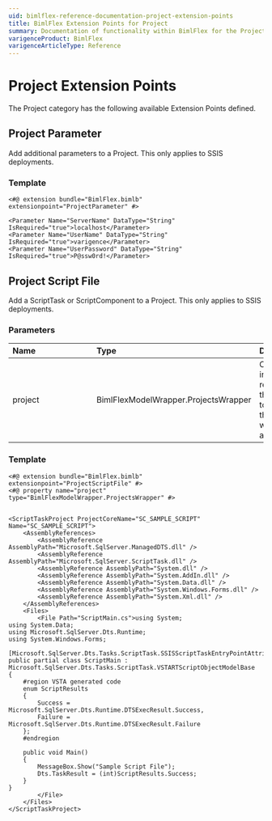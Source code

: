 ```yaml
---
uid: bimlflex-reference-documentation-project-extension-points
title: BimlFlex Extension Points for Project
summary: Documentation of functionality within BimlFlex for the Project Extension Point category
varigenceProduct: BimlFlex
varigenceArticleType: Reference
---
```


# Project Extension Points

The Project category has the following available Extension Points defined.
  
## Project Parameter

Add additional parameters to a Project. This only applies to SSIS deployments.
### Template

```biml
<#@ extension bundle="BimlFlex.bimlb" extensionpoint="ProjectParameter" #>

<Parameter Name="ServerName" DataType="String" IsRequired="true">localhost</Parameter>
<Parameter Name="UserName" DataType="String" IsRequired="true">varigence</Parameter>
<Parameter Name="UserPassword" DataType="String" IsRequired="true">P@ssw0rd!</Parameter>
```

## Project Script File

Add a ScriptTask or ScriptComponent to a Project. This only applies to SSIS deployments.

### Parameters

| <div style="width:150px">Name</div> | Type | Description |
| :--------- | :----------- | :----------- |
| project | BimlFlexModelWrapper.ProjectsWrapper | Contains all information related to the project to which the script will be added |

### Template

```biml
<#@ extension bundle="BimlFlex.bimlb" extensionpoint="ProjectScriptFile" #>
<#@ property name="project" type="BimlFlexModelWrapper.ProjectsWrapper" #>


<ScriptTaskProject ProjectCoreName="SC_SAMPLE_SCRIPT" Name="SC_SAMPLE_SCRIPT">
	<AssemblyReferences>
		<AssemblyReference AssemblyPath="Microsoft.SqlServer.ManagedDTS.dll" />
		<AssemblyReference AssemblyPath="Microsoft.SqlServer.ScriptTask.dll" />
		<AssemblyReference AssemblyPath="System.dll" />
		<AssemblyReference AssemblyPath="System.AddIn.dll" />
		<AssemblyReference AssemblyPath="System.Data.dll" />
		<AssemblyReference AssemblyPath="System.Windows.Forms.dll" />
		<AssemblyReference AssemblyPath="System.Xml.dll" />
	</AssemblyReferences>
	<Files>
		<File Path="ScriptMain.cs">using System;
using System.Data;
using Microsoft.SqlServer.Dts.Runtime;
using System.Windows.Forms;

[Microsoft.SqlServer.Dts.Tasks.ScriptTask.SSISScriptTaskEntryPointAttribute]
public partial class ScriptMain : Microsoft.SqlServer.Dts.Tasks.ScriptTask.VSTARTScriptObjectModelBase
{
	#region VSTA generated code
	enum ScriptResults
	{
		Success = Microsoft.SqlServer.Dts.Runtime.DTSExecResult.Success,
		Failure = Microsoft.SqlServer.Dts.Runtime.DTSExecResult.Failure
	};
	#endregion

	public void Main()
	{
		MessageBox.Show("Sample Script File");
		Dts.TaskResult = (int)ScriptResults.Success;
	}
}
		</File>
	</Files>
</ScriptTaskProject>
```

